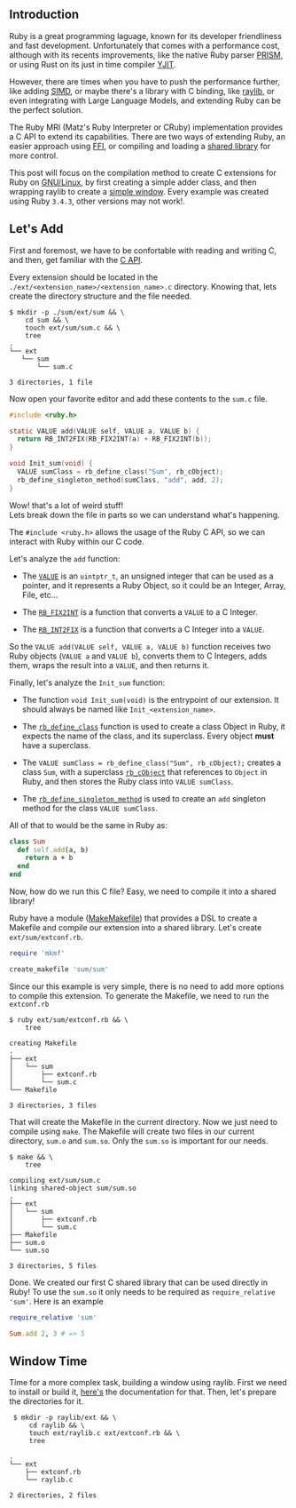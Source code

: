 ## Introduction

Ruby is a great programming laguage, known for its developer friendliness and fast development.
Unfortunately that comes with a performance cost, although with its recents improvements, like the native Ruby parser
[PRISM](https://github.com/ruby/prism), or using Rust on its just in time compiler [YJIT](https://github.com/ruby/ruby/blob/master/doc/yjit/yjit.md).

However, there are times when you have to push the performance further, like adding [SIMD](https://en.wikipedia.org/wiki/Single_instruction,_multiple_data),
or maybe there's a library with C binding, like [raylib](https://github.com/raysan5/raylib), 
or even integrating with Large Language Models, and extending Ruby can be the perfect solution.

The Ruby MRI (Matz's Ruby Interpreter or CRuby) implementation provides a C API to extend its capabilities.
There are two ways of extending Ruby, an easier approach using [FFI](https://en.wikipedia.org/wiki/Foreign_function_interface), 
or compiling and loading a [shared library](https://en.wikipedia.org/wiki/Shared_library)
for more control.

This post will focus on the compilation method to create C extensions for Ruby on [GNU/Linux](https://stallman-copypasta.github.io/),
by first creating a simple adder class, and then wrapping raylib to create a [simple window](https://github.com/raysan5/raylib/blob/master/examples/core/core_basic_window.c).
Every example was created using Ruby `3.4.3`, other versions may not work!.

## Let's Add

First and foremost, we have to be confortable with reading and writing C,
and then, get familiar with the [C API](https://docs.ruby-lang.org/en/master/extension_rdoc.html).

Every extension should be located in the `./ext/<extension_name>/<extension_name>.c` directory.
Knowing that, lets create the directory structure and the file needed.

```shell
$ mkdir -p ./sum/ext/sum && \
    cd sum && \
    touch ext/sum/sum.c && \
    tree
.
└── ext
   └── sum
       └── sum.c

3 directories, 1 file
```

Now open your favorite editor and add these contents to the `sum.c` file.

```c
#include <ruby.h>

static VALUE add(VALUE self, VALUE a, VALUE b) {
  return RB_INT2FIX(RB_FIX2INT(a) + RB_FIX2INT(b));
}

void Init_sum(void) {
  VALUE sumClass = rb_define_class("Sum", rb_cObject);
  rb_define_singleton_method(sumClass, "add", add, 2);
}
```

Wow! that's a lot of weird stuff!  
Lets break down the file in parts so we can understand what's happening.

The `#include <ruby.h>` allows the usage of the Ruby C API, so we can interact with Ruby within our
C code.


Let's analyze the `add` function:

- The [`VALUE`](https://github.com/ruby/ruby/blob/d0b7e5b6a04bde21ca483d20a1546b28b401c2d4/include/ruby/internal/value.h#L40)
is an `uintptr_t`, an unsigned integer that can be used as a pointer, and it represents a Ruby Object,
so it could be an Integer, Array, File, etc...

- The [`RB_FIX2INT`](https://github.com/ruby/ruby/blob/d0b7e5b6a04bde21ca483d20a1546b28b401c2d4/include/ruby/internal/arithmetic/int.h#L129)
is a function that converts a `VALUE` to a C Integer.

- The [`RB_INT2FIX`](https://github.com/ruby/ruby/blob/d0b7e5b6a04bde21ca483d20a1546b28b401c2d4/include/ruby/internal/arithmetic/long.h#L111)
is a function that converts a C Integer into a `VALUE`.

So the `VALUE add(VALUE self, VALUE a, VALUE b)` function receives two Ruby objects (`VALUE a` and `VALUE b`),
converts them to C Integers, adds them, wraps the result into a `VALUE`, and then returns it.


Finally, let's analyze the `Init_sum` function:

- The function `void Init_sum(void)` is the entrypoint of our extension. It should always be named like
`Init_<extension_name>`.

- The [`rb_define_class`](https://github.com/ruby/ruby/blob/c52f4eea564058a8a9865ccc8b2aa6de0c04d156/class.c#L1481)
function is used to create a class Object in Ruby, it expects the name of the class, and its superclass.
Every object **must** have a superclass.

- The `VALUE sumClass = rb_define_class("Sum", rb_cObject);` creates a class `Sum`, with a superclass
[`rb_cObject`](https://github.com/ruby/ruby/blob/d0b7e5b6a04bde21ca483d20a1546b28b401c2d4/include/ruby/internal/globals.h#L68)
that references to `Object` in Ruby, and then stores the Ruby class into `VALUE sumClass`.

- The [`rb_define_singleton_method`](https://github.com/ruby/ruby/blob/c52f4eea564058a8a9865ccc8b2aa6de0c04d156/class.c#L2820)
is used to create an `add` singleton method for the class `VALUE sumClass`.

All of that to would be the same in Ruby as:

```ruby
class Sum
  def self.add(a, b)
    return a + b
  end
end
```

Now, how do we run this C file? Easy, we need to compile it into a shared library!

Ruby have a module ([MakeMakefile](https://docs.ruby-lang.org/en/3.4/MakeMakefile.html)) that provides a
DSL to create a Makefile and compile our extension into a shared library. Let's create `ext/sum/extconf.rb`.

```ruby
require 'mkmf'

create_makefile 'sum/sum'
```

Since our this example is very simple, there is no need to add more options to compile this extension.
To generate the Makefile, we need to run the `extconf.rb`

```shell
$ ruby ext/sum/extconf.rb && \
    tree

creating Makefile
.
├── ext
│   └── sum
│       ├── extconf.rb
│       └── sum.c
└── Makefile

3 directories, 3 files
```

That will create the Makefile in the current directory. Now we just need to compile using `make`. The
Makefile will create two files in our current directory, `sum.o` and `sum.so`. Only the `sum.so` is
important for our needs.

```shell
$ make && \
    tree

compiling ext/sum/sum.c
linking shared-object sum/sum.so
.
├── ext
│   └── sum
│       ├── extconf.rb
│       └── sum.c
├── Makefile
├── sum.o
└── sum.so

3 directories, 5 files
```

Done. We created our first C shared library that can be used directly in Ruby!
To use the `sum.so` it only needs to be required as `require_relative 'sum'`. Here is an example

```ruby
require_relative 'sum'

Sum.add 2, 3 # => 5
```


## Window Time

Time for a more complex task, building a window using raylib. First we need to install or build it,
[here's](https://github.com/raysan5/raylib/wiki/Working-on-GNU-Linux) the documentation for that.
Then, let's prepare the directories for it.

```shell
 $ mkdir -p raylib/ext && \
     cd raylib && \
     touch ext/raylib.c ext/extconf.rb && \
     tree

.
└── ext
    ├── extconf.rb
    └── raylib.c

2 directories, 2 files
```
